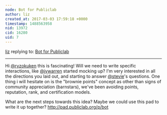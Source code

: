 ```yaml
---
node: Bot for Publiclab
author: liz
created_at: 2017-03-03 17:59:18 +0000
timestamp: 1488563958
nid: 13972
cid: 16280
uid: 7
---
```




[liz](../profile/liz) replying to: [Bot for Publiclab](../notes/ryzokuken/02-28-2017/bot-for-publiclab)

----
Hi [@ryzokuken](/profile/ryzokuken) this is fascinating! Will we need to write specific interactions, like [@jywarren](/profile/jywarren) started mocking up? I'm very interested in all the directions you laid out, and starting to answer [@stevie](/profile/stevie)'s questions. One thing i will hesitate on is the "brownie points" concept as other than signs of community appreciation (barnstars), we've been avoiding points, reputation, rank, and certification models. 

What are the next steps towards this idea? Maybe we could use this pad to write it up together? http://pad.publiclab.org/p/bot 